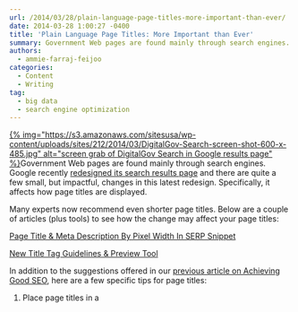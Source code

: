 ```yaml
---
url: /2014/03/28/plain-language-page-titles-more-important-than-ever/
date: 2014-03-28 1:00:27 -0400
title: 'Plain Language Page Titles: More Important than Ever'
summary: Government Web pages are found mainly through search engines. Google recently redesigned its search results page and there are quite a few small, but impactful, changes in this latest redesign. Specifically, it affects how page titles are displayed. Many experts now recommend even shorter
authors:
  - ammie-farraj-feijoo
categories:
  - Content
  - Writing
tag:
  - big data
  - search engine optimization
---
```


[{% img="https://s3.amazonaws.com/sitesusa/wp-content/uploads/sites/212/2014/03/DigitalGov-Search-screen-shot-600-x-485.jpg" alt="screen grab of DigitalGov Search in Google results page" %}](https://s3.amazonaws.com/sitesusa/wp-content/uploads/sites/212/2014/03/DigitalGov-Search-screen-shot-600-x-485.jpg)Government Web pages are found mainly through search engines. Google recently [redesigned its search results page](http://www.fastcodesign.com/3027704/how-googles-redesigned-search-results-augur-a-more-beautiful-web) and there are quite a few small, but impactful, changes in this latest redesign. Specifically, it affects how page titles are displayed.

Many experts now recommend even shorter page titles. Below are a couple of articles (plus tools) to see how the change may affect your page titles:

[Page Title & Meta Description By Pixel Width In SERP Snippet](http://www.screamingfrog.co.uk/page-title-meta-description-lengths-by-pixel-width/)

[New Title Tag Guidelines & Preview Tool](http://moz.com/blog/new-title-tag-guidelines-preview-tool)

In addition to the suggestions offered in our [previous article on Achieving Good SEO](https://www.WHATEVER/2013/05/31/four-steps-to-achieve-good-seo/), here are a few specific tips for page titles:

1. Place page titles in a 

<title>
  tag within the 
  
  <head>
    .<br /> 2. There’s no magic number, but around 55 characters or less is good.<br /> 3. There’s no set syntax, but &#8220;Primary Keyword &#8211; Secondary Keyword | Brand Name&#8221; is good.</p> 
    
    <p>
      Below are a few articles on optimizing title tags for search engines:
    </p>
    
    <p>
      <a href="http://searchengineland.com/nine-best-practices-for-optimized-title-tags-111979">Nine Best Practices For Optimized < title > Tags</a>
    </p>
    
    <p>
      <a href="http://moz.com/learn/seo/title-tag">Title Tag</a>
    </p>
    
    <p>
      <a href="http://www.w3.org/QA/Tips/good-titles">
      
      <title>
        : the most important element of a quality Web page</a></p> 
        
        <p>
          <em>If you’re interested in learning more about search, register for our <a href="https://www.WHATEVER/event/search-technology-and-information-retrieval/">Search Is the New Big Data (in-person training)</a> on April 10.</em>
        </p>